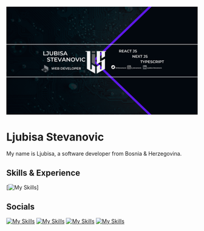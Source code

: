 ![Software Developer](https://github.com/Stevke7/Stevke7/blob/main/Ljubisa%20Stevanovic.png)

# Ljubisa Stevanovic
My name is Ljubisa, a software developer from Bosnia & Herzegovina.

## Skills & Experience
[![My Skills](https://skillicons.dev/icons?i=html,tailwind,js,react,ts,nextjs&theme=dark)]


## Socials

[![My Skills](https://skillicons.dev/icons?i=linkedin&theme=dark)](https://linkedin.com/in/ljubisa-stevanovic-5bb489206/)
[![My Skills](https://skillicons.dev/icons?i=instagram&theme=dark)](https://instagram.com/lj_stevanovic)
[![My Skills](https://skillicons.dev/icons?i=twitter&theme=dark)](https://twitter.com/MrStevanovic)
[![My Skills](https://skillicons.dev/icons?i=devto&theme=dark)](https://dev.to/zemo69)








